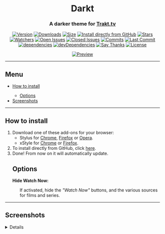 <p>
    <h1 align="center"><strong>Darkt</strong></h1>
    <h3 align="center">A darker theme for <a href="https://trakt.tv/">Trakt.tv</a></h3>
    <p align="center">
        <a href="#"><img alt="Version" src="https://flat.badgen.net/runkit/darkt-version-x50gdflybqni"></a>
        <a href="#"><img alt="Downloads" src="https://flat.badgen.net/runkit/darkt-downloads-uwi9p1h6k5p3"></a>
        <a href="#"><img alt="Size"
                src="https://flat.badgen.net/badgesize/normal/iFelix18/Darkt/master/darkt.user.css"></a>
        <a href="https://bit.ly/InstallDarkt"><img alt="Install directly from GitHub"
                src="https://flat.badgen.net/badge/install%20directly%20from/GitHub/00ADAD"></a>
        <a href="https://github.com/iFelix18/Darkt/stargazers"><img alt="Stars"
                src="https://flat.badgen.net/github/stars/iFelix18/Darkt"></a>
        <a href="https://github.com/iFelix18/Darkt/watchers"><img alt="Watchers"
                src="https://flat.badgen.net/github/watchers/iFelix18/Darkt"></a>
        <a href="https://github.com/iFelix18/Darkt/issues"><img alt="Open Issues"
                src="https://flat.badgen.net/github/open-issues/iFelix18/Darkt"></a>
        <a href="https://github.com/iFelix18/Darkt/issues?q=is%3Aissue+is%3Aclosed"><img alt="Closed Issues"
                src="https://flat.badgen.net/github/closed-issues/iFelix18/Darkt"></a>
        <a href="https://github.com/iFelix18/Darkt/commits/master"><img alt="Commits"
                src="https://flat.badgen.net/github/commits/iFelix18/Darkt"></a>
        <a href="https://github.com/iFelix18/Darkt/commits/master"><img alt="Last Commit"
                src="https://flat.badgen.net/github/last-commit/iFelix18/Darkt"></a>
        <a href="https://david-dm.org/iFelix18/Darkt"><img alt="dependencies"
                src="https://flat.badgen.net/david/dep/iFelix18/Darkt"></a>
        <a href="https://david-dm.org/iFelix18/Darkt?type=dev"><img alt="devDependencies"
                src="https://flat.badgen.net/david/dev/iFelix18/Darkt"></a>
        <a href="https://saythanks.io/to/iFelix18"><img alt="Say Thanks"
                src="https://flat.badgen.net/badge/say/thanks/FF69B4"></a>
        <a href="https://github.com/iFelix18/Darkt/blob/master/LICENSE.md"><img alt="License"
                src="https://flat.badgen.net/github/license/iFelix18/Darkt"></a>
    </p>
    <p align="center">
        <a href="README.md#screenshots"><img alt="Preview" title="Click to see more screenshots"
                src="https://i.imgur.com/jYMxfKZ.png"></a>
    </p>
</p>
<hr>
<p>
    <h2 align="left">Menu</h2>
    <ul align="left">
        <li><a href="README.md#how-to-install">How to install</a></li>
        <ul align="left">
            <li><a href="README.md#options">Options</a></li>
        </ul>
        <li><a href="README.md#screenshots">Screenshots</a></li>
    </ul>
</p>
<hr>
<p>
    <h2 align="left">How to install</h2>
    <ol align="left">
        <li>Download one of these add-ons for your browser:
            <ul>
                <li>Stylus for <a
                        href="https://chrome.google.com/webstore/detail/stylus/clngdbkpkpeebahjckkjfobafhncgmne">Chrome</a>,
                    <a href="https://addons.mozilla.org/firefox/addon/styl-us/">Firefox</a> or <a
                        href="https://addons.opera.com/extensions/details/stylus/">Opera</a>.</li>
                <li>xStyle for <a
                        href="https://chrome.google.com/webstore/detail/xstyle/hncgkmhphmncjohllpoleelnibpmccpj">Chrome</a>
                    or <a href="https://addons.mozilla.org/firefox/addon/xstyle/">Firefox</a>.</li>
            </ul>
        </li>
        <li>To install directly from GitHub, click <a href="https://bit.ly/InstallDarkt">here</a>.
        <li>Done! From now on it will automatically update.</li>
    </ol>
    <ul>
        <h2 align="left">Options</h2>
        <strong>Hide Watch Now:</strong>
        <ul>If activated, hide the <i>"Watch Now"</i> buttons, and the various sources for films and series.
        </ul>
    </ul>
</p>
<hr>
<p>
    <h2 align="left">Screenshots</h2>
</p>
<details>
    <a href="README.md#screenshots"><img alt="Dashboard" title="Dashboard" src="https://i.imgur.com/ms58jKT.png"></a>
    <a href="README.md#screenshots"><img alt="Movies" title="Movies" src="https://i.imgur.com/Mqmkcef.png"></a>
    <a href="README.md#screenshots"><img alt="Series" title="Series" src="https://i.imgur.com/SE9EVV0.png"></a>
</details>
